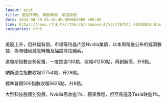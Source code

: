 ```yaml
---
layout: post
title: 道指升9點　再創新高　納指靠穩
date: 2024-08-28 05:36:40.000000000 +08:00
link: https://news.rthk.hk/rthk/ch/component/k2/1767911-20240828.htm
categories: rthk
---
```


美股上升，但升幅有限。市場等待晶片股Nvidia業績，以本周稍後公布的經濟數據，為聯儲局減息時機及幅度尋找線索。

道瓊斯指數走勢反覆，一度跌逾130點，收報41250點，再創新高，升9點。

納斯達克指數收報17754點，升29點。

標準普爾500指數收報5625點，升8點。

大型科技股個別發展，Nvidia高收逾1%，蘋果靠穩，但亞馬遜及Tesla跌逾1%。
